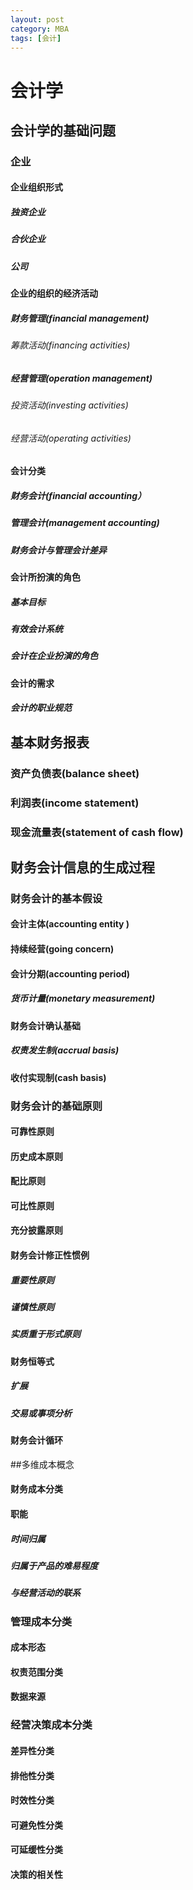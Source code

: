 ```yaml
---
layout: post
category: MBA
tags: [会计]
---
```


# 会计学

## 会计学的基础问题

### 企业

#### 企业组织形式

##### 独资企业

##### 合伙企业

##### 公司

#### 企业的组织的经济活动

##### 财务管理(financial management)
	
###### 筹款活动(financing activities)

##### 经营管理(operation management)
            
###### 投资活动(investing activities)    

###### 经营活动(operating activities)

#### 会计分类
    
##### 财务会计(financial accounting）

##### 管理会计(management accounting)

##### 财务会计与管理会计差异

#### 会计所扮演的角色

##### 基本目标

##### 有效会计系统
    
##### 会计在企业扮演的角色

#### 会计的需求

##### 会计的职业规范

## 基本财务报表

### 资产负债表(balance sheet)
    
### 利润表(income statement)
    
### 现金流量表(statement of cash flow)

## 财务会计信息的生成过程

### 财务会计的基本假设
        
#### 会计主体(accounting entity )
        
#### 持续经营(going concern)
        
#### 会计分期(accounting period)
        
##### 货币计量(monetary measurement)
    
#### 财务会计确认基础
        
##### 权责发生制(accrual basis)
        
#### 收付实现制(cash basis)
    
### 财务会计的基础原则
        
#### 可靠性原则
        
#### 历史成本原则
        
#### 配比原则

#### 可比性原则
        
#### 充分披露原则
    
#### 财务会计修正性惯例
        
##### 重要性原则
        
##### 谨慎性原则
        
##### 实质重于形式原则
    
#### 财务恒等式
        
##### 扩展
        
##### 交易或事项分析

#### 财务会计循环

##多维成本概念
   
#### 财务成本分类

#### 职能
        
##### 时间归属

##### 归属于产品的难易程度
        
##### 与经营活动的联系
    
### 管理成本分类

#### 成本形态
        
#### 权责范围分类

#### 数据来源

### 经营决策成本分类
        
#### 差异性分类
        
#### 排他性分类
        
#### 时效性分类
        
#### 可避免性分类
        
#### 可延缓性分类
        
#### 决策的相关性
